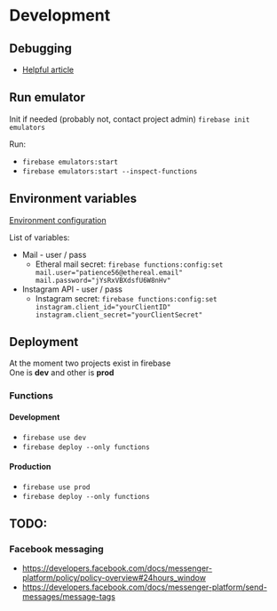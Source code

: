 # Development

## Debugging
* [Helpful article](https://medium.com/firebase-developers/debugging-firebase-functions-in-vs-code-a1caf22db0b2)

## Run emulator

Init if needed (probably not, contact project admin) `firebase init emulators`

Run:
* `firebase emulators:start`
* `firebase emulators:start --inspect-functions`

## Environment variables

[Environment configuration](https://firebase.google.com/docs/functions/config-env)

List of variables:
* Mail - user / pass
    * Etheral mail secret: `firebase functions:config:set mail.user="patience56@ethereal.email" mail.password="jYsRxVBXdsfU6W8nHv"` 
* Instagram API - user / pass
    * Instagram secret: `firebase functions:config:set instagram.client_id="yourClientID" instagram.client_secret="yourClientSecret"` 

## Deployment 

At the moment two projects exist in firebase  
One is **dev** and other is **prod**

### Functions
#### Development

* `firebase use dev`
* `firebase deploy --only functions`

#### Production

* `firebase use prod`
* `firebase deploy --only functions`

## TODO:

### Facebook messaging
* https://developers.facebook.com/docs/messenger-platform/policy/policy-overview#24hours_window
* https://developers.facebook.com/docs/messenger-platform/send-messages/message-tags
